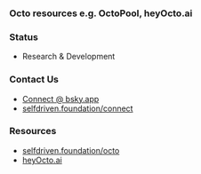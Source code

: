 ### Octo resources e.g. OctoPool, heyOcto.ai

### Status
- Research & Development

### Contact Us
- [Connect @ bsky.app](https://bsky.app/profile/markbyers.selfdriven.social)
- [selfdriven.foundation/connect](https://selfdriven.foundation/connect)

### Resources
- [selfdriven.foundation/octo](https://selfdriven.foundation/octo)
- [heyOcto.ai](https://heyocto.ai)


